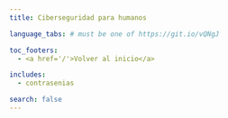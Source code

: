 ```yaml
---
title: Ciberseguridad para humanos

language_tabs: # must be one of https://git.io/vQNgJ

toc_footers:
  - <a href='/'>Volver al inicio</a>

includes:
  - contrasenias

search: false
---
```

